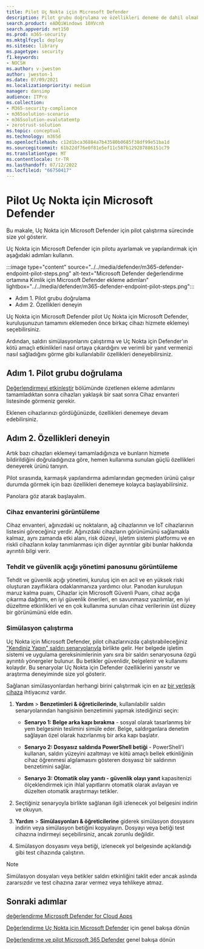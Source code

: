 ```yaml
---
title: Pilot Uç Nokta için Microsoft Defender
description: Pilot grubu doğrulama ve özellikleri deneme de dahil olmak üzere Uç Nokta için Microsoft Defender(MDE) için pilot çalıştırmayı öğrenin.
search.product: eADQiWindows 10XVcnh
search.appverid: met150
ms.prod: m365-security
ms.mktglfcycl: deploy
ms.sitesec: library
ms.pagetype: security
f1.keywords:
- NOCSH
ms.author: v-jweston
author: jweston-1
ms.date: 07/09/2021
ms.localizationpriority: medium
manager: dansimp
audience: ITPro
ms.collection:
- M365-security-compliance
- m365solution-scenario
- m365solution-evalutatemtp
- zerotrust-solution
ms.topic: conceptual
ms.technology: m365d
ms.openlocfilehash: c12d1bca36884a7b43580b0685f38df99e51ba1d
ms.sourcegitcommit: 61b22df76e0f81e5ef11c587b129287886151c79
ms.translationtype: MT
ms.contentlocale: tr-TR
ms.lasthandoff: 07/12/2022
ms.locfileid: "66750417"
---
```

# <a name="pilot-microsoft-defender-for-endpoint"></a>Pilot Uç Nokta için Microsoft Defender

Bu makale, Uç Nokta için Microsoft Defender için pilot çalıştırma sürecinde size yol gösterir. 

Uç Nokta için Microsoft Defender için pilotu ayarlamak ve yapılandırmak için aşağıdaki adımları kullanın. 

:::image type="content" source="../../media/defender/m365-defender-endpoint-pilot-steps.png" alt-text="Microsoft Defender değerlendirme ortamına Kimlik için Microsoft Defender ekleme adımları" lightbox="../../media/defender/m365-defender-endpoint-pilot-steps.png":::

- Adım 1. Pilot grubu doğrulama
- Adım 2. Özellikleri deneyin

Uç Nokta için Microsoft Defender pilot Uç Nokta için Microsoft Defender, kuruluşunuzun tamamını eklemeden önce birkaç cihazı hizmete eklemeyi seçebilirsiniz.  

Ardından, saldırı simülasyonlarını çalıştırma ve Uç Nokta için Defender'ın kötü amaçlı etkinlikleri nasıl ortaya çıkardığını ve verimli bir yanıt vermenizi nasıl sağladığını görme gibi kullanılabilir özellikleri deneyebilirsiniz. 

## <a name="step-1-verify-pilot-group"></a>Adım 1. Pilot grubu doğrulama
[Değerlendirmeyi etkinleştir](eval-defender-endpoint-enable-eval.md) bölümünde özetlenen ekleme adımlarını tamamladıktan sonra cihazları yaklaşık bir saat sonra Cihaz envanteri listesinde görmeniz gerekir. 

Eklenen cihazlarınızı gördüğünüzde, özellikleri denemeye devam edebilirsiniz. 

## <a name="step-2-try-out-capabilities"></a>Adım 2. Özellikleri deneyin
Artık bazı cihazları eklemeyi tamamladığınıza ve bunların hizmete bildirildiğini doğruladığınıza göre, hemen kullanıma sunulan güçlü özellikleri deneyerek ürünü tanıyın.

Pilot sırasında, karmaşık yapılandırma adımlarından geçmeden ürünü çalışır durumda görmek için bazı özellikleri denemeye kolayca başlayabilirsiniz.

Panolara göz atarak başlayalım.

### <a name="view-the-device-inventory"></a>Cihaz envanterini görüntüleme
Cihaz envanteri, ağınızdaki uç noktaların, ağ cihazlarının ve IoT cihazlarının listesini göreceğiniz yerdir. Ağınızdaki cihazların görünümünü sağlamakla kalmaz, aynı zamanda etki alanı, risk düzeyi, işletim sistemi platformu ve en riskli cihazların kolay tanımlanması için diğer ayrıntılar gibi bunlar hakkında ayrıntılı bilgi verir.

### <a name="view-the-threat-and-vulnerability-management-dashboard"></a>Tehdit ve güvenlik açığı yönetimi panosunu görüntüleme 
Tehdit ve güvenlik açığı yönetimi, kuruluş için en acil ve en yüksek riski oluşturan zayıflıklara odaklanmanıza yardımcı olur. Panodan kuruluşun maruz kalma puanı, Cihazlar için Microsoft Güvenli Puanı, cihaz açığa çıkarma dağıtımı, en iyi güvenlik önerileri, en savunmasız yazılımlar, en iyi düzeltme etkinlikleri ve en çok kullanıma sunulan cihaz verilerinin üst düzey bir görünümünü elde edin. 

### <a name="run-a-simulation"></a>Simülasyon çalıştırma
Uç Nokta için Microsoft Defender, pilot cihazlarınızda çalıştırabileceğiniz ["Kendiniz Yapın" saldırı senaryolarıyla](https://securitycenter.windows.com/tutorials) birlikte gelir.  Her belgede işletim sistemi ve uygulama gereksinimlerinin yanı sıra bir saldırı senaryosuna özgü ayrıntılı yönergeler bulunur. Bu betikler güvenlidir, belgelenir ve kullanımı kolaydır. Bu senaryolar Uç Nokta için Defender özelliklerini yansıtır ve araştırma deneyiminde size yol gösterir.

Sağlanan simülasyonlardan herhangi birini çalıştırmak için en az [bir yerleşik cihaza](../defender-endpoint/onboard-configure.md) ihtiyacınız vardır.

1. **Yardım** > **Benzetimleri & öğreticilerinde**, kullanılabilir saldırı senaryolarından hangisinin benzetimini yapmak istediğinizi seçin:

   - **Senaryo 1: Belge arka kapı bırakma** - sosyal olarak tasarlanmış bir yem belgesinin teslimini simüle eder. Belge, saldırganlara denetim sağlayan özel olarak hazırlanmış bir arka kapı başlatır.

   - **Senaryo 2: Dosyasız saldırıda PowerShell betiği** - PowerShell'i kullanan, saldırı yüzeyini azaltmayı ve kötü amaçlı bellek etkinliğinin cihaz öğrenmesi algılamasını gösteren dosyasız bir saldırının benzetimini sağlar.

   - **Senaryo 3: Otomatik olay yanıtı - güvenlik olayı yanıt** kapasitenizi ölçeklendirmek için ihlal yapıtlarını otomatik olarak avlayan ve düzelten otomatik araştırmayı tetikler.

2. Seçtiğiniz senaryoyla birlikte sağlanan ilgili izlenecek yol belgesini indirin ve okuyun.

3. **Yardım** > **Simülasyonları & öğreticilerine** giderek simülasyon dosyasını indirin veya simülasyon betiğini kopyalayın. Dosyayı veya betiği test cihazına indirmeyi seçebilirsiniz, ancak zorunlu değildir.

4. Simülasyon dosyasını veya betiği, izlenecek yol belgesinde açıklandığı gibi test cihazında çalıştırın.

> [!NOTE]
> Simülasyon dosyaları veya betikler saldırı etkinliğini taklit eder ancak aslında zararsızdır ve test cihazına zarar vermez veya tehlikeye atmaz.

## <a name="next-steps"></a>Sonraki adımlar
[değerlendirme Microsoft Defender for Cloud Apps](eval-defender-mcas-overview.md)

[Değerlendirme Uç Nokta için Microsoft Defender](eval-defender-endpoint-overview.md) için genel bakışa dönün

[Değerlendirme ve pilot Microsoft 365 Defender](eval-overview.md) genel bakışa dönün
